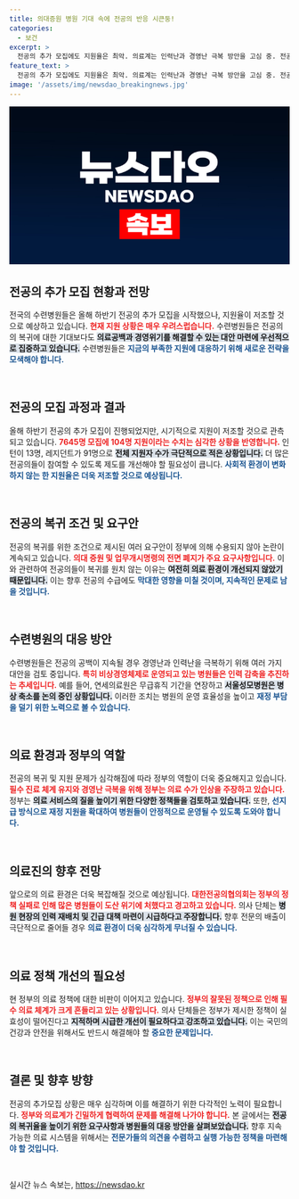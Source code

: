 ```yaml
---
title: 의대증원 병원 기대 속에 전공의 반응 시큰둥!
categories:
  - 보건
excerpt: >
  전공의 추가 모집에도 지원율은 최악. 의료계는 인력난과 경영난 극복 방안을 고심 중. 전공의의 복귀 가능성은 더욱 희박해지며, 정부의 대책에도 불구하고 향후 의료환경의 심각한 위기가 우려된다.
feature_text: >
  전공의 추가 모집에도 지원율은 최악. 의료계는 인력난과 경영난 극복 방안을 고심 중. 전공의의 복귀 가능성은 더욱 희박해지며, 정부의 대책에도 불구하고 향후 의료환경의 심각한 위기가 우려된다.
image: '/assets/img/newsdao_breakingnews.jpg'
---
```


<p><img src="/assets/img/newsdao_breakingnews.jpg" alt="ranknews 속보" /></p>

<h2 data-ke-size="size26">전공의 추가 모집 현황과 전망</h2>

<p data-ke-size="size16">전국의 수련병원들은 올해 하반기 전공의 추가 모집을 시작했으나, 지원율이 저조할 것으로 예상하고 있습니다. <b><span style="color: #ee2323;">현재 지원 상황은 매우 우려스럽습니다.</span></b> 수련병원들은 전공의의 복귀에 대한 기대보다도 <b><span style="background-color: #21538527;">의료공백과 경영위기를 해결할 수 있는 대안 마련에 우선적으로 집중하고 있습니다.</span></b> 수련병원들은 <b><span style="color: #1a5490;">지금의 부족한 지원에 대응하기 위해 새로운 전략을 모색해야 합니다.</span></b></p>

<p data-ke-size="size16">&nbsp;</p>

<h2 data-ke-size="size26">전공의 모집 과정과 결과</h2>

<p data-ke-size="size16">올해 하반기 전공의 추가 모집이 진행되었지만, 시기적으로 지원이 저조할 것으로 관측되고 있습니다. <b><span style="color: #ee2323;">7645명 모집에 104명 지원이라는 수치는 심각한 상황을 반영합니다.</span></b> 인턴이 13명, 레지던트가 91명으로 <b><span style="background-color: #21538527;">전체 지원자 수가 극단적으로 적은 상황입니다.</span></b> 더 많은 전공의들이 참여할 수 있도록 제도를 개선해야 할 필요성이 큽니다. <b><span style="color: #1a5490;">사회적 환경이 변화하지 않는 한 지원율은 더욱 저조할 것으로 예상됩니다.</span></b></p>

<p data-ke-size="size16">&nbsp;</p>

<h2 data-ke-size="size26">전공의 복귀 조건 및 요구안</h2>

<p data-ke-size="size16">전공의 복귀를 위한 조건으로 제시된 여러 요구안이 정부에 의해 수용되지 않아 논란이 계속되고 있습니다. <b><span style="color: #ee2323;">의대 증원 및 업무개시명령의 전면 폐지가 주요 요구사항입니다.</span></b> 이와 관련하여 전공의들이 복귀를 원치 않는 이유는 <b><span style="background-color: #21538527;">여전히 의료 환경이 개선되지 않았기 때문입니다.</span></b> 이는 향후 전공의 수급에도 <b><span style="color: #1a5490;">막대한 영향을 미칠 것이며, 지속적인 문제로 남을 것입니다.</span></b></p>

<p data-ke-size="size16">&nbsp;</p>

<h2 data-ke-size="size26">수련병원의 대응 방안</h2>

<p data-ke-size="size16">수련병원들은 전공의 공백이 지속될 경우 경영난과 인력난을 극복하기 위해 여러 가지 대안을 검토 중입니다. <b><span style="color: #ee2323;">특히 비상경영체제로 운영되고 있는 병원들은 인력 감축을 추진하는 추세입니다.</span></b> 예를 들어, 연세의료원은 무급휴직 기간을 연장하고 <b><span style="background-color: #21538527;">서울성모병원은 병상 축소를 논의 중인 상황입니다.</span></b> 이러한 조치는 병원의 운영 효율성을 높이고 <b><span style="color: #1a5490;">재정 부담을 덜기 위한 노력으로 볼 수 있습니다.</span></b></p>

<p data-ke-size="size16">&nbsp;</p>

<h2 data-ke-size="size26">의료 환경과 정부의 역할</h2>

<p data-ke-size="size16">전공의 복귀 및 지원 문제가 심각해짐에 따라 정부의 역할이 더욱 중요해지고 있습니다. <b><span style="color: #ee2323;">필수 진료 체계 유지와 경영난 극복을 위해 정부는 의료 수가 인상을 주장하고 있습니다.</span></b> 정부는 <b><span style="background-color: #21538527;">의료 서비스의 질을 높이기 위한 다양한 정책들을 검토하고 있습니다.</span></b> 또한, <b><span style="color: #1a5490;">선지급 방식으로 재정 지원을 확대하여 병원들이 안정적으로 운영될 수 있도록 도와야 합니다.</span></b></p>

<p data-ke-size="size16">&nbsp;</p>

<h2 data-ke-size="size26">의료진의 향후 전망</h2>

<p data-ke-size="size16">앞으로의 의료 환경은 더욱 복잡해질 것으로 예상됩니다. <b><span style="color: #ee2323;">대한전공의협의회는 정부의 정책 실패로 인해 많은 병원들이 도산 위기에 처했다고 경고하고 있습니다.</span></b> 의사 단체는 <b><span style="background-color: #21538527;">병원 현장의 인력 재배치 및 긴급 대책 마련이 시급하다고 주장합니다.</span></b> 향후 전문의 배출이 극단적으로 줄어들 경우 <b><span style="color: #1a5490;">의료 환경이 더욱 심각하게 무너질 수 있습니다.</span></b></p>

<p data-ke-size="size16">&nbsp;</p>

<h2 data-ke-size="size26">의료 정책 개선의 필요성</h2>

<p data-ke-size="size16">현 정부의 의료 정책에 대한 비판이 이어지고 있습니다. <b><span style="color: #ee2323;">정부의 잘못된 정책으로 인해 필수 의료 체계가 크게 흔들리고 있는 상황입니다.</span></b> 의사 단체들은 정부가 제시한 정책이 실효성이 떨어진다고 <b><span style="background-color: #21538527;">지적하며 시급한 개선이 필요하다고 강조하고 있습니다.</span></b> 이는 국민의 건강과 안전을 위해서도 반드시 해결해야 할 <b><span style="color: #1a5490;">중요한 문제입니다.</span></b></p>

<p data-ke-size="size16">&nbsp;</p>

<h2 data-ke-size="size26">결론 및 향후 방향</h2>

<p data-ke-size="size16">전공의 추가모집 상황은 매우 심각하며 이를 해결하기 위한 다각적인 노력이 필요합니다. <b><span style="color: #ee2323;">정부와 의료계가 긴밀하게 협력하여 문제를 해결해 나가야 합니다.</span></b> 본 글에서는 <b><span style="background-color: #21538527;">전공의 복귀율을 높이기 위한 요구사항과 병원들의 대응 방안을 살펴보았습니다.</span></b> 향후 지속 가능한 의료 시스템을 위해서는 <b><span style="color: #1a5490;">전문가들의 의견을 수렴하고 실행 가능한 정책을 마련해야 할 것입니다.</span></b></p>

<p data-ke-size="size16">&nbsp;</p>
실시간 뉴스 속보는, <a href="https://newsdao.kr" rel="dofollow">https://newsdao.kr</a>


